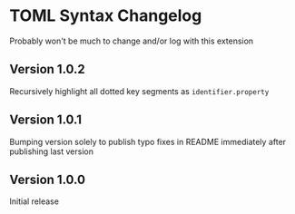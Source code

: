 # TOML Syntax Changelog

Probably won't be much to change and/or log with this extension

## Version 1.0.2

Recursively highlight all dotted key segments as `identifier.property`

## Version 1.0.1

Bumping version solely to publish typo fixes in README immediately after publishing last version

## Version 1.0.0

Initial release

